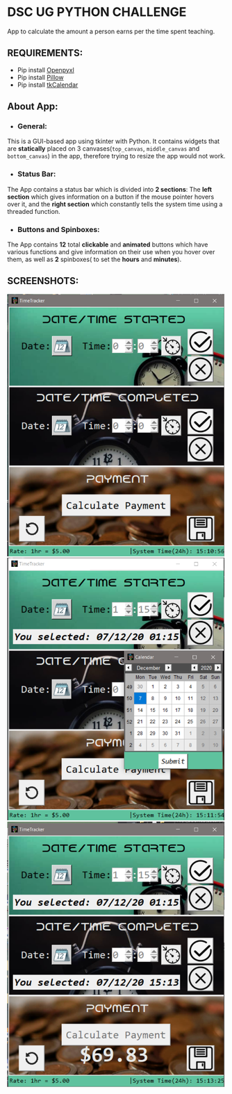 # DSC UG PYTHON CHALLENGE

App to calculate the amount a person earns per
the time spent teaching.

## REQUIREMENTS:
- Pip install [Openpyxl](https://pypi.org/project/openpyxl/)
- Pip install [Pillow](https://pypi.org/project/Pillow/)
- Pip install [tkCalendar](https://pypi.org/project/tkcalendar/1.1.5/)


## About App:
- ### General:
This is a GUI-based app using tkinter with Python. It contains widgets that are <b>statically</b>
placed on 3 canvases(`top_canvas`, `middle_canvas` and `bottom_canvas`) in the app, therefore trying
to resize the app would not work.

- ### Status Bar:
The App contains a status bar which is divided into **2 sections**: The **left
section** which gives information on a button if the mouse pointer hovers over it, and the **right section** which 
constantly tells the system time using a threaded function.

- ### Buttons and Spinboxes:
The App contains **12** total **clickable** and **animated** buttons which have various functions
and give information on their use when you hover over them,
as well as **2** spinboxes( to set the **hours** and **minutes**).

 




## SCREENSHOTS:
<img src = "images/ss1.png" width = 500>
<img src = "images/ss2.png" width = 500>
<img src = "images/ss3.png" width = 500>
